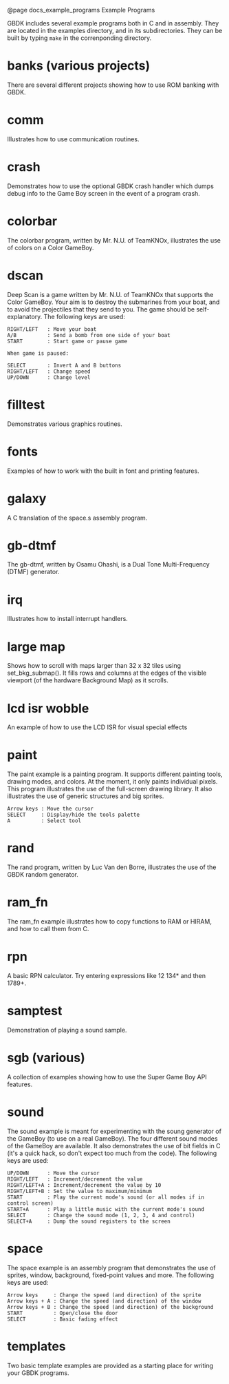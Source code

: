 @page docs_example_programs Example Programs


GBDK includes several example programs both in C and in assembly. They are located in the examples directory, and in its subdirectories. They can be built by typing `make` in the correnponding directory.


# banks (various projects)
There are several different projects showing how to use ROM banking with GBDK.


# comm
Illustrates how to use communication routines.


# crash
Demonstrates how to use the optional GBDK crash handler which dumps debug info to the Game Boy screen in the event of a program crash.


# colorbar
The colorbar program, written by Mr. N.U. of TeamKNOx, illustrates the use of colors on a Color GameBoy.


# dscan
Deep Scan is a game written by Mr. N.U. of TeamKNOx that supports the Color GameBoy. Your aim is to destroy the submarines from your boat, and to avoid the projectiles that they send to you. The game should be self-explanatory. The following keys are used:

    RIGHT/LEFT   : Move your boat
    A/B          : Send a bomb from one side of your boat
    START        : Start game or pause game

    When game is paused:

    SELECT       : Invert A and B buttons
    RIGHT/LEFT   : Change speed
    UP/DOWN      : Change level


# filltest
Demonstrates various graphics routines.


# fonts
Examples of how to work with the built in font and printing features.


# galaxy
A C translation of the space.s assembly program.


# gb-dtmf
The gb-dtmf, written by Osamu Ohashi, is a Dual Tone Multi-Frequency (DTMF) generator.


# irq
Illustrates how to install interrupt handlers.


# large map
Shows how to scroll with maps larger than 32 x 32 tiles using set_bkg_submap(). It fills rows and columns at the edges of the visible viewport (of the hardware Background Map) as it scrolls.


# lcd isr wobble
An example of how to use the LCD ISR for visual special effects


# paint
The paint example is a painting program. It supports different painting tools, drawing modes, and colors. At the moment, it only paints individual pixels. This program illustrates the use of the full-screen drawing library. It also illustrates the use of generic structures and big sprites.

    Arrow keys : Move the cursor
    SELECT     : Display/hide the tools palette
    A          : Select tool


# rand
The rand program, written by Luc Van den Borre, illustrates the use of the GBDK random generator.


# ram_fn
The ram_fn example illustrates how to copy functions to RAM or HIRAM, and how to call them from C.


# rpn
A basic RPN calculator. Try entering expressions like 12 134* and then 1789+.


# samptest
Demonstration of playing a sound sample.


# sgb (various)
A collection of examples showing how to use the Super Game Boy API features.


# sound
The sound example is meant for experimenting with the soung generator of the GameBoy (to use on a real GameBoy). The four different sound modes of the GameBoy are available. It also demonstrates the use of bit fields in C (it's a quick hack, so don't expect too much from the code). The following keys are used:

    UP/DOWN      : Move the cursor
    RIGHT/LEFT   : Increment/decrement the value
    RIGHT/LEFT+A : Increment/decrement the value by 10
    RIGHT/LEFT+B : Set the value to maximum/minimum
    START        : Play the current mode's sound (or all modes if in control screen)
    START+A      : Play a little music with the current mode's sound
    SELECT       : Change the sound mode (1, 2, 3, 4 and control)
    SELECT+A     : Dump the sound registers to the screen


# space
The space example is an assembly program that demonstrates the use of sprites, window, background, fixed-point values and more. The following keys are used:

    Arrow keys     : Change the speed (and direction) of the sprite
    Arrow keys + A : Change the speed (and direction) of the window
    Arrow keys + B : Change the speed (and direction) of the background
    START          : Open/close the door
    SELECT         : Basic fading effect


# templates
Two basic template examples are provided as a starting place for writing your GBDK programs.

